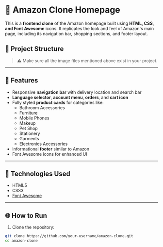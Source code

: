 # 🛒 Amazon Clone Homepage

This is a **frontend clone** of the Amazon homepage built using **HTML, CSS, and Font Awesome** icons. It replicates the look and feel of Amazon's main page, including its navigation bar, shopping sections, and footer layout.

## 📁 Project Structure
> ⚠️ Make sure all the image files mentioned above exist in your project.

---

## 🚀 Features

- Responsive **navigation bar** with delivery location and search bar
- **Language selector**, **account menu**, **orders**, and **cart icon**
- Fully styled **product cards** for categories like:
  - Bathroom Accessories
  - Furniture
  - Mobile Phones
  - Makeup
  - Pet Shop
  - Stationery
  - Garments
  - Electronics Accessories
- Informational **footer** similar to Amazon
- Font Awesome icons for enhanced UI

---

## 🧰 Technologies Used

- HTML5
- CSS3
- [Font Awesome](https://fontawesome.com/)

---

## 🌐 How to Run

1. Clone the repository:

```bash
git clone https://github.com/your-username/amazon-clone.git
cd amazon-clone
